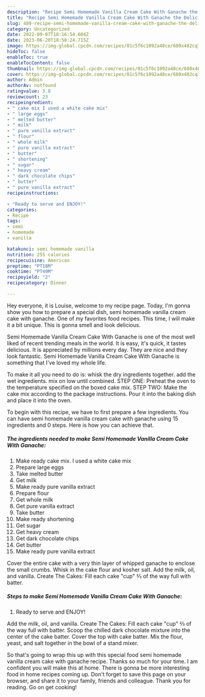 ```yaml
---
description: "Recipe Semi Homemade Vanilla Cream Cake With Ganache the Delicious}"
title: "Recipe Semi Homemade Vanilla Cream Cake With Ganache the Delicious}"
slug: 489-recipe-semi-homemade-vanilla-cream-cake-with-ganache-the-delicious
category: Uncategorized
date: 2022-09-07T18:16:54.604Z
date: 2023-06-20T18:58:24.715Z
image: https://img-global.cpcdn.com/recipes/01c5f6c1092a48ce/680x482cq70/semi-homemade-vanilla-cream-cake-with-ganache-recipe-main-photo.jpg
hideToc: false
enableToc: true
enableTocContent: false
thumbnail: https://img-global.cpcdn.com/recipes/01c5f6c1092a48ce/680x482cq70/semi-homemade-vanilla-cream-cake-with-ganache-recipe-main-photo.jpg
cover: https://img-global.cpcdn.com/recipes/01c5f6c1092a48ce/680x482cq70/semi-homemade-vanilla-cream-cake-with-ganache-recipe-main-photo.jpg
author: Admin
authorAv: notfound
ratingvalue: 3.8
reviewcount: 23
recipeingredient:
- " cake mix I used a white cake mix"
- " large eggs"
- " melted butter"
- " milk"
- " pure vanilla extract"
- " flour"
- " whole milk"
- " pure vanilla extract"
- " butter"
- " shortening"
- " sugar"
- " heavy cream"
- " dark chocolate chips"
- " butter"
- " pure vanilla extract"
recipeinstructions:

- "Ready to serve and ENJOY!"
categories:
- Recipe
tags:
- semi
- homemade
- vanilla

katakunci: semi homemade vanilla 
nutrition: 255 calories
recipecuisine: American
preptime: "PT18M"
cooktime: "PT49M"
recipeyield: "2"
recipecategory: Dinner

---
```



Hey everyone, it is Louise, welcome to my recipe page. Today, I'm gonna show you how to prepare a special dish, semi homemade vanilla cream cake with ganache. One of my favorites food recipes. This time, I will make it a bit unique. This is gonna smell and look delicious.

Semi Homemade Vanilla Cream Cake With Ganache is one of the most well liked of recent trending meals in the world. It is easy, it's quick, it tastes delicious. It is appreciated by millions every day. They are nice and they look fantastic. Semi Homemade Vanilla Cream Cake With Ganache is something that I've loved my whole life.

To make it all you need to do is: whisk the dry ingredients together. add the wet ingredients. mix on low until combined. STEP ONE: Preheat the oven to the temperature specified on the boxed cake mix. STEP TWO: Make the cake mix according to the package instructions. Pour it into the baking dish and place it into the oven.


To begin with this recipe, we have to first prepare a few ingredients. You can have semi homemade vanilla cream cake with ganache using 15 ingredients and 0 steps. Here is how you can achieve that.

<!--inarticleads1-->

##### The ingredients needed to make Semi Homemade Vanilla Cream Cake With Ganache:

1. Make ready  cake mix. I used a white cake mix
1. Prepare  large eggs
1. Take  melted butter
1. Get  milk
1. Make ready  pure vanilla extract
1. Prepare  flour
1. Get  whole milk
1. Get  pure vanilla extract
1. Take  butter
1. Make ready  shortening
1. Get  sugar
1. Get  heavy cream
1. Get  dark chocolate chips
1. Get  butter
1. Make ready  pure vanilla extract


Cover the entire cake with a very thin layer of whipped ganache to enclose the small crumbs. Whisk in the cake flour and kosher salt. Add the milk, oil, and vanilla. Create The Cakes: Fill each cake &#34;cup&#34; ⅔ of the way full with batter. 

<!--inarticleads2-->

##### Steps to make Semi Homemade Vanilla Cream Cake With Ganache:


1. Ready to serve and ENJOY!

Add the milk, oil, and vanilla. Create The Cakes: Fill each cake &#34;cup&#34; ⅔ of the way full with batter. Scoop the chilled dark chocolate mixture into the center of the cake batter. Cover the top with cake batter. Mix the flour, yeast, and salt together in the bowl of a stand mixer. 

So that's going to wrap this up with this special food semi homemade vanilla cream cake with ganache recipe. Thanks so much for your time. I am confident you will make this at home. There is gonna be more interesting food in home recipes coming up. Don't forget to save this page on your browser, and share it to your family, friends and colleague. Thank you for reading. Go on get cooking!
